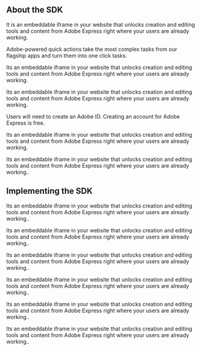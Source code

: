 ## About the SDK

<Accordion>

<AccordionItem header="What is the Adobe Express Full Editor? " isChevronIcon >

It is an embeddable iframe in your website that unlocks creation and editing tools and content from Adobe Express right where your users are already working. 

</AccordionItem>

<AccordionItem header="What are Quick Actions?" isChevronIcon >

Adobe-powered quick actions take the most complex tasks from our flagship apps and turn them into one click tasks. 

</AccordionItem>

<AccordionItem header="Do you have a mobile SDK?" isChevronIcon >

Its an embeddable iframe in your website that unlocks creation and editing tools and content from Adobe Express right where your users are already working.

</AccordionItem>

<AccordionItem header="Do you support video editing?" isChevronIcon >

Its an embeddable iframe in your website that unlocks creation and editing tools and content from Adobe Express right where your users are already working.

</AccordionItem>

<AccordionItem header="Do my users need an Adobe ID?" isChevronIcon >

Users will need to create an Adobe ID. Creating an account for Adobe Express is free.

</AccordionItem>

<AccordionItem header="How does the Adobe Express editor in the SDK differ from the free/paid versions of Adobe Express available on adobe.com? " isChevronIcon >

Its an embeddable iframe in your website that unlocks creation and editing tools and content from Adobe Express right where your users are already working.

</AccordionItem>

<AccordionItem header="My user base includes minors/students. How can I be assured they get appropriate content?" isChevronIcon >

Its an embeddable iframe in your website that unlocks creation and editing tools and content from Adobe Express right where your users are already working..

</AccordionItem>

</Accordion>

## Implementing the SDK

<Accordion>

<AccordionItem header="Do I need to embed both the Adobe Express editor and quick actions?" isChevronIcon >

Its an embeddable iframe in your website that unlocks creation and editing tools and content from Adobe Express right where your users are already working..

</AccordionItem>

<AccordionItem header="Is there a cost to use the embed SDK? " isChevronIcon >

Its an embeddable iframe in your website that unlocks creation and editing tools and content from Adobe Express right where your users are already working..

</AccordionItem>

<AccordionItem header="What customizations are available in the SDK?" isChevronIcon >

Its an embeddable iframe in your website that unlocks creation and editing tools and content from Adobe Express right where your users are already working..

</AccordionItem>

<AccordionItem header="How do I get started? Do I need to apply?" isChevronIcon >

Its an embeddable iframe in your website that unlocks creation and editing tools and content from Adobe Express right where your users are already working..

</AccordionItem>

<AccordionItem header="Are there branding guidelines and reviews?  " isChevronIcon >

Its an embeddable iframe in your website that unlocks creation and editing tools and content from Adobe Express right where your users are already working..

</AccordionItem>

<AccordionItem header="Legal considerations? " isChevronIcon >

Its an embeddable iframe in your website that unlocks creation and editing tools and content from Adobe Express right where your users are already working..

</AccordionItem>

</Accordion>

